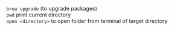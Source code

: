 `brew upgrade` (to upgrade packages) <br>
`pwd` print current directory <br>
`open <directory>` to open folder from terminal of target directory
